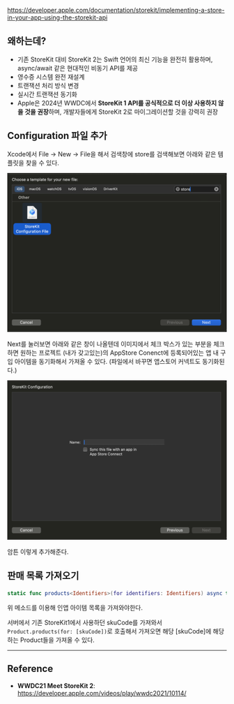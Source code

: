 https://developer.apple.com/documentation/storekit/implementing-a-store-in-your-app-using-the-storekit-api
## 왜하는데?
- 기존 StoreKit 대비 StoreKit 2는 Swift 언어의 최신 기능을 완전히 활용하며, async/await 같은 현대적인 비동기 API를 제공
- 영수증 시스템 완전 재설계
- 트랜잭션 처리 방식 변경
- 실시간 트랜잭션 동기화
- Apple은 2024년 WWDC에서 **StoreKit 1 API를 공식적으로 더 이상 사용하지 않을 것을 권장**하며, 개발자들에게 StoreKit 2로 마이그레이션할 것을 강력히 권장
## Configuration 파일 추가

Xcode에서 File -> New -> File을 해서 검색창에 store를 검색해보면 아래와 같은 템플릿을 찾을 수 있다.

![](iOS/StoreKit2/Pasted%20image%2020250122161209.png)

Next를 눌러보면 아래와 같은 창이 나올텐데 이미지에서 체크 박스가 있는 부분을 체크하면 원하는 프로젝트 (내가 갖고있는)의 AppStore Conenct에 등록되어있는 앱 내 구입 아이템을 동기화해서 가져올 수 있다. (파일에서 바꾸면 앱스토어 커넥트도 동기화된다.)

![](iOS/StoreKit2/Pasted%20image%2020250122161320.png)

암튼 이렇게 추가해준다.
## 판매 목록 가져오기

```swift
static func products<Identifiers>(for identifiers: Identifiers) async throws -> [Product] where Identifiers : Collection, Identifiers.Element == String
```

위 메소드를 이용해 인앱 아이템 목록을 가져와야한다.

서버에서 기존 StoreKit1에서 사용하던 skuCode를 가져와서 `Product.products(for: [skuCode])`로 호출해서 가져오면 해당 [skuCode]에 해당하는 Product들을 가져올 수 있다.

---
## Reference
- **WWDC21 Meet StoreKit 2**: https://developer.apple.com/videos/play/wwdc2021/10114/

